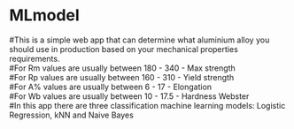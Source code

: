 # MLmodel
#This is a simple web app that can determine what aluminium alloy you should use in production based on your mechanical properties requirements.\
#For Rm values are usually between 180 - 340 -  Max strength\
#For Rp values are usually between 160 - 310 - Yield strength\
#For A% values are usually between 6 - 17 - Elongation\
#For Wb values are usually between 10 - 17.5 - Hardness Webster\
#In this app there are three classification machine learning models: Logistic Regression, kNN and Naive Bayes
